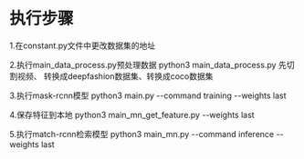 # 执行步骤
1.在constant.py文件中更改数据集的地址

2.执行main_data_process.py预处理数据
  python3 main_data_process.py
  先切割视频、 转换成deepfashion数据集、转换成coco数据集

3.执行mask-rcnn模型
  python3 main.py --command training --weights last
 
4.保存特征到本地
  python3 main_mn_get_feature.py  --weights last

5.执行match-rcnn检索模型
  python3 main_mn.py --command inference --weights last